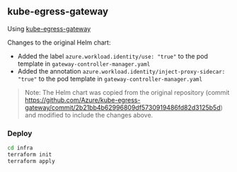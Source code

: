 ## kube-egress-gateway

Using [kube-egress-gateway](https://github.com/Azure/kube-egress-gateway/tree/main)

Changes to the original Helm chart:

- Added the label `azure.workload.identity/use: "true"` to the pod template in `gateway-controller-manager.yaml`
- Added the annotation `azure.workload.identity/inject-proxy-sidecar: "true"` to the pod template in `gateway-controller-manager.yaml`

> Note: The Helm chart was copied from the original repository (commit https://github.com/Azure/kube-egress-gateway/commit/2b21bb4b62996809df5730919486fd82d3125b5d) and modified to include the changes above.

### Deploy

```bash
cd infra
terraform init
terraform apply
```
